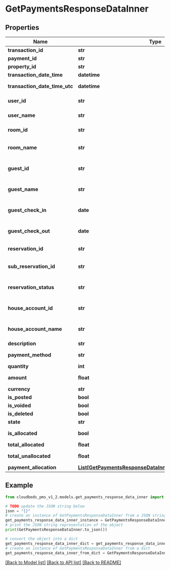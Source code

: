 # GetPaymentsResponseDataInner


## Properties

Name | Type | Description | Notes
------------ | ------------- | ------------- | -------------
**transaction_id** | **str** | Transaction identifier | [optional] 
**payment_id** | **str** | Payment ID | [optional] 
**property_id** | **str** | Property ID | [optional] 
**transaction_date_time** | **datetime** | Transaction DateTime | [optional] 
**transaction_date_time_utc** | **datetime** | Transaction DateTime on UTC timezone | [optional] 
**user_id** | **str** | User ID that generated payment | [optional] 
**user_name** | **str** | User name that generated payment | [optional] 
**room_id** | **str** | ID of room. Only available when reservationID is sent. | [optional] 
**room_name** | **str** | Name/Number of room. Only available when reservationID is sent. | [optional] 
**guest_id** | **str** | Guest ID. Only available when reservationID or guestID is sent. | [optional] 
**guest_name** | **str** | Guest Name. Only available when reservationID or guestID is sent. | [optional] 
**guest_check_in** | **date** | Guest Check-In date. Only available when reservationID is sent. | [optional] 
**guest_check_out** | **date** | Guest Check-Out date. Only available when reservationID is sent. | [optional] 
**reservation_id** | **str** | Reservation ID. Only available when reservationID is sent. | [optional] 
**sub_reservation_id** | **str** | Sub reservation ID. Only available when reservationID is sent. | [optional] 
**reservation_status** | **str** | Current reservation status. Only available when reservationID is sent. | [optional] 
**house_account_id** | **str** | House Account ID, Only available when houseAccountID is sent. | [optional] 
**house_account_name** | **str** | House Account Name, Only available when houseAccountID is sent. | [optional] 
**description** | **str** | Description of the transaction | [optional] 
**payment_method** | **str** | Payment Method of the transaction | [optional] 
**quantity** | **int** |  | [optional] 
**amount** | **float** | Consolidated amount on the transaction (Credit - Debit) | [optional] 
**currency** | **str** | Currency of the transaction | [optional] 
**is_posted** | **bool** |  | [optional] 
**is_voided** | **bool** |  | [optional] 
**is_deleted** | **bool** |  | [optional] 
**state** | **str** |  | [optional] 
**is_allocated** | **bool** | only if includePaymentAllocation&#x3D;true | [optional] 
**total_allocated** | **float** | ² Amount of allocated payment | [optional] 
**total_unallocated** | **float** | ² Amount of unallocated payment | [optional] 
**payment_allocation** | [**List[GetPaymentsResponseDataInnerPaymentAllocationInner]**](GetPaymentsResponseDataInnerPaymentAllocationInner.md) | ² | [optional] 

## Example

```python
from cloudbeds_pms_v1_2.models.get_payments_response_data_inner import GetPaymentsResponseDataInner

# TODO update the JSON string below
json = "{}"
# create an instance of GetPaymentsResponseDataInner from a JSON string
get_payments_response_data_inner_instance = GetPaymentsResponseDataInner.from_json(json)
# print the JSON string representation of the object
print(GetPaymentsResponseDataInner.to_json())

# convert the object into a dict
get_payments_response_data_inner_dict = get_payments_response_data_inner_instance.to_dict()
# create an instance of GetPaymentsResponseDataInner from a dict
get_payments_response_data_inner_from_dict = GetPaymentsResponseDataInner.from_dict(get_payments_response_data_inner_dict)
```
[[Back to Model list]](../README.md#documentation-for-models) [[Back to API list]](../README.md#documentation-for-api-endpoints) [[Back to README]](../README.md)


